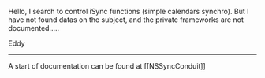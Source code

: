 Hello, I search to control iSync functions (simple calendars synchro). But I have not found datas on the subject, and the private frameworks are not documented..... 

Eddy

---

A start of documentation can be found at [[NSSyncConduit]]